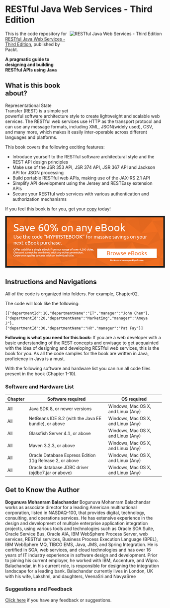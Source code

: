 # RESTful Java Web Services - Third Edition

<a href="https://www.packtpub.com/application-development/restful-java-web-services-third-edition?utm_source=github&utm_medium=repository&utm_campaign=9781788294041 "><img src="https://dz13w8afd47il.cloudfront.net/sites/default/files/imagecache/ppv4_main_book_cover/B07955_Rest.png" alt="RESTful Java Web Services - Third Edition" height="256px" align="right"></a>

This is the code repository for [RESTful Java Web Services - Third Edition](https://www.packtpub.com/application-development/restful-java-web-services-third-edition?utm_source=github&utm_medium=repository&utm_campaign=9781788294041 ), published by Packt.

**A pragmatic guide to designing and building RESTful APIs using Java**

## What is this book about?
Representational State Transfer (REST) is a simple yet powerful software architecture style to create lightweight and scalable web services. The RESTful web services use HTTP as the transport protocol and can use any message formats, including XML, JSON(widely used), CSV, and many more, which makes it easily inter-operable across different languages and platforms.

This book covers the following exciting features:

* Introduce yourself to the RESTful software architectural style and the REST API design principles 
* Make use of the JSR 353 API, JSR 374 API, JSR 367 API and Jackson API for JSON processing 
* Build portable RESTful web APIs, making use of the JAX-RS 2.1 API 
* Simplify API development using the Jersey and RESTEasy extension APIs 
* Secure your RESTful web services with various authentication and authorization mechanisms 

If you feel this book is for you, get your [copy](https://www.amazon.com/dp/1788294041) today!

<a href="https://www.packtpub.com/?utm_source=github&utm_medium=banner&utm_campaign=GitHubBanner"><img src="https://raw.githubusercontent.com/PacktPublishing/GitHub/master/GitHub.png" 
alt="https://www.packtpub.com/" border="5" /></a>

## Instructions and Navigations
All of the code is organized into folders. For example, Chapter02.

The code will look like the following:
```
[{"departmentId":10,"departmentName":"IT","manager":"John Chen"},
{"departmentId":20,"departmentName":"Marketing","manager":"Ameya
J"},
{"departmentId":30,"departmentName":"HR","manager":"Pat Fay"}]
```

**Following is what you need for this book:**
If you are a web developer with a basic understanding of the REST concepts and envisage to get acquainted with the idea of designing and developing RESTful web services, this is the book for you. As all the code samples for the book are written in Java, proficiency in Java is a must.

With the following software and hardware list you can run all code files present in the book (Chapter 1-10).
### Software and Hardware List
| Chapter  | Software required                                       | OS required                        |
| -------- | ------------------------------------------------------- | ---------------------------------- |
| All      | Java SDK 8, or newer versions                           | Windows, Mac OS X, and Linux (Any) |
| All      | NetBeans IDE 8.2 (with the Java EE bundle), or above    | Windows, Mac OS X, and Linux (Any) |
| All      | Glassfish Server 4.1, or above                          | Windows, Mac OS X, and Linux (Any) |
| All      | Maven 3.2.3, or above                                   | Windows, Mac OS X, and Linux (Any) |
| All      | Oracle Database Express Edition 11g Release 2, or above | Windows, Mac OS X, and Linux (Any) |
| All      | Oracle database JDBC driver (ojdbc7.jar or above)       | Windows, Mac OS X, and Linux (Any) |


## Get to Know the Author
**Bogunuva Mohanram Balachandar**
Bogunuva Mohanram Balachandar works as associate director for a leading American multinational corporation, listed in NASDAQ-100, that provides digital, technology, consulting, and operations services. He has extensive experience in the design and development of multiple enterprise application integration projects, using various tools and technologies such as Oracle SOA Suite, Oracle Service Bus, Oracle AIA, IBM WebSphere Process Server, web services, RESTful services, Business Process Execution Language (BPEL), IBM WebSphere MQ, TIBCO EMS, Java, JMS, and Spring Integration.
He is certified in SOA, web services, and cloud technologies and has over 16 years of IT industry experience in software design and development. Prior to joining his current employer, he worked with IBM, Accenture, and Wipro.
Balachandar, in his current role, is responsible for designing the integration landscape for a leading bank.
Balachandar currently lives in London, UK with his wife, Lakshmi, and daughters, VeenaSri and NavyaSree


### Suggestions and Feedback
[Click here](https://docs.google.com/forms/d/e/1FAIpQLSdy7dATC6QmEL81FIUuymZ0Wy9vH1jHkvpY57OiMeKGqib_Ow/viewform) if you have any feedback or suggestions.


